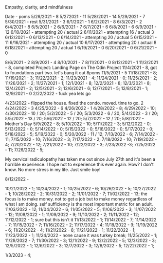Empathy, clarity, and mindfulness

Date - poms
5/26/2021 - 8
5/272021 - 11
5/28/2021 - 14
5/29/2021 - 7
5/30/2021 - rest
5/31/2021 - 3
6/1/2021 - 1
6/2/2021 - 8
6/3/2021 - 2
6/4/2021 - 8
6/5/2021 - 2
6/6/2021 - 7
6/7/2021 - 6
6/8/2021 - 6
6/9/2021 - 12
6/10/2021 - attempting 20 / actual 2
6/11/2021 - attempting 16 / actual 3
6/12/2021 - 0
6/13/2021 - 0
6/14/2021 - attempting 20 / actual 5
6/15/2021 - 11
6/16/2021 - attempting 20 / actual 10
6/17/2021 - attempting 20 / actual 8
6/18/2021 - attempting 20 / actual 1
6/19/2021 - 0
6/20/2021 - 0
6/21/2021 - 0

8/6/2021 - 2
8/9/2021 - 4
8/10/2021 - 7
8/11/2021 - 0
8/12/2021 - 1
11/3/2021 - 8, completed Project: Landing Page on The Odin Project
11/4/2021 - 8, got to foundations part two. let's bang it out 8poms
11/5/2021 - 5
11/18/2021 - 8;
11/19/2021 - 3;
11/22/2021 - 2;
11/23/2021 - 4;
11/24/2021 - 0;
11/25/2021 - 2;
11/26/2021 - 2;
11/27/2021 - 1;
12/1/2021 - 8;
12/2/2021 - 8;
12/3/2021 - 8;
12/4/2021 - 2;
12/5/2021 - 2;
12/6/2021 - 6;
12/7/2021 - 5;
12/8/2021 - 1;
12/9/2021 - 0
2/22/2022 - fuck yea lets go


4/23/2022 - flipped the house. fixed the condo. moved. time to go. 2
4/24/2022 - 3
4/25/2022 - 6
4/26/2022 - 1
4/28/2022 - 8;
4/29/2022 - 10;
4/30/2022 - 10 / 20;
5/2/2022 - 5 / 20;
5/3/2022 - 6 / 20;
5/4/2022 - 3 / 20;
5/5/2022 - 13 / 20;
5/6/2022 - 12 / 20;
5/7/2022 - 12 / 20;
5/8/2022 - Mother's Day
5/9/2022 - 8;
5/10/2022 - 10;
5/11/2022 - 3;
5/12/2022 - 0;
5/13/2022 - 0;
5/14/2022 - 0;
5/15/2022 - 0;
5/16/2022 - 0;
5/17/2022 - 0;
5/18/2022 - 5;
5/19/2022 - 0;
5/20/2022 - 11 / 12;
7/13/2022 - 6;
7/14/2022 - 11;
7/15/2022 - 10;
7/16/2022 - 3;
7/17/2022 - 2;
7/18/2022 - 10;
7/19/2022 - 4;
7/20/2022 - 12;
7/21/2022 - 10;
7/22/2022 - 3;
7/23/2022 -3;
7/25/2022 - 11;
7/26/2022 - 5;

My cervical radiculopathy has taken me out since July 27th and it's been a horrible experience. I hope not to experience this ever again. How? I don't know. No more stress in my life. Just smile boy!

8/12/2022 - 

10/21/2022 - 1;
10/24/2022 - 1;
10/25/2022 - 6;
10/26/2022 - 5;
10/27/2022 - 1;
10/28/2022 - 2;
10/31/2022 - 2;
11/01/2022 - 7;
11/02/2022 - 13; the focus is to make money. not to get a job but to make money regardless of what I am doing. self sufficiency is the most important metric for an adult.
11/03/2022 - 12;
11/04/2022 - 6;
11/05/2022 - 5; 
11/06/2022 - 3;
11/07/2022 - 12;
11/08/2022 - 1;
11/09/2022 - 9;
11/10/2022 - 2;
11/11/2022 - 12;
11/12/2022 - 1; sure but this isn't it
11/13/2022 - 1;
11/14/2022 - 7;
11/14/2022 - 7;
11/15/2022 - 7;
11/16/2022 - 2;
11/17/2022 - 4;
11/18/2022 - 9;
11/19/2022 - 6;
11/20/2022 - 4;
11/21/2022 - 8;
11/21/2022 - 1;
11/22/2022 - 1;
11/23/2022 - 1;
11/24/2022 - none cause it was turkey break;
11/25/2022 - 1;
11/29/2022 - 7;
11/30/2022 - 3;
12/1/2022 - 9;
12/2/2022 - 5;
12/3/2022 - 3;
12/5/2022 - 1;
12/6/2022 - 3;
12/7/2022 - 3;
12/8/2022 - 5;
12/22/2022 - 1;

1/3/2023 - 4;
